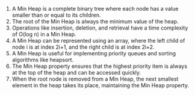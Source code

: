 

1. A Min Heap is a complete binary tree where each node has a value smaller than or equal to its children.
2. The root of the Min Heap is always the minimum value of the heap.
3. Operations like insertion, deletion, and retrieval have a time complexity of O(log n) in a Min Heap.
4. A Min Heap can be represented using an array, where the left child of node i is at index 2i+1, and the right child is at index 2i+2.
5. A Min Heap is useful for implementing priority queues and sorting algorithms like heapsort.
6. The Min Heap property ensures that the highest priority item is always at the top of the heap and can be accessed quickly.
7. When the root node is removed from a Min Heap, the next smallest element in the heap takes its place, maintaining the Min Heap property.